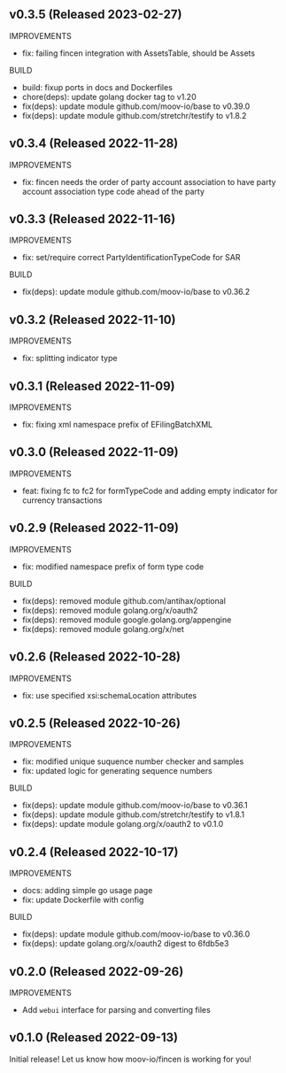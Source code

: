 ## v0.3.5 (Released 2023-02-27)

IMPROVEMENTS

- fix: failing fincen integration with AssetsTable, should be Assets

BUILD

- build: fixup ports in docs and Dockerfiles
- chore(deps): update golang docker tag to v1.20
- fix(deps): update module github.com/moov-io/base to v0.39.0
- fix(deps): update module github.com/stretchr/testify to v1.8.2

## v0.3.4 (Released 2022-11-28)

IMPROVEMENTS

- fix: fincen needs the order of party account association to have party account association type code ahead of the party

## v0.3.3 (Released 2022-11-16)

IMPROVEMENTS

- fix: set/require correct PartyIdentificationTypeCode for SAR

BUILD

- fix(deps): update module github.com/moov-io/base to v0.36.2

## v0.3.2 (Released 2022-11-10)

IMPROVEMENTS

- fix: splitting indicator type

## v0.3.1 (Released 2022-11-09)

IMPROVEMENTS

- fix: fixing xml namespace prefix of EFilingBatchXML

## v0.3.0 (Released 2022-11-09)

IMPROVEMENTS

- feat: fixing fc to fc2 for formTypeCode and adding empty indicator for currency  transactions

## v0.2.9 (Released 2022-11-09)

IMPROVEMENTS

- fix: modified namespace prefix of form type code

BUILD

- fix(deps): removed module github.com/antihax/optional
- fix(deps): removed module golang.org/x/oauth2
- fix(deps): removed module google.golang.org/appengine
- fix(deps): removed module golang.org/x/net

## v0.2.6 (Released 2022-10-28)

IMPROVEMENTS

- fix: use specified xsi:schemaLocation attributes

## v0.2.5 (Released 2022-10-26)

IMPROVEMENTS

- fix: modified unique suquence number checker and samples
- fix: updated logic for generating sequence numbers

BUILD

- fix(deps): update module github.com/moov-io/base to v0.36.1
- fix(deps): update module github.com/stretchr/testify to v1.8.1
- fix(deps): update module golang.org/x/oauth2 to v0.1.0

## v0.2.4 (Released 2022-10-17)

IMPROVEMENTS

- docs: adding simple go usage page
- fix: update Dockerfile with config

BUILD

- fix(deps): update module github.com/moov-io/base to v0.36.0
- fix(deps): update golang.org/x/oauth2 digest to 6fdb5e3

## v0.2.0 (Released 2022-09-26)

IMPROVEMENTS

- Add `webui` interface for parsing and converting files

## v0.1.0 (Released 2022-09-13)

Initial release! Let us know how moov-io/fincen is working for you!
